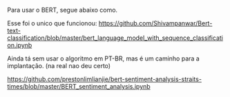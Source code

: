 Para usar o BERT, segue abaixo como.

Esse foi o unico que funcionou: https://github.com/Shivampanwar/Bert-text-classification/blob/master/bert_language_model_with_sequence_classification.ipynb

Ainda tá sem usar o algoritmo em PT-BR, mas é um caminho para a implantação. (na real nao deu certo)

https://github.com/prestonlimlianjie/bert-sentiment-analysis-straits-times/blob/master/BERT_sentiment_analysis.ipynb
